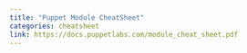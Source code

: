 ```yaml
---
title: "Puppet Module CheatSheet"
categories: cheatsheet
link: https://docs.puppetlabs.com/module_cheat_sheet.pdf
---
```

